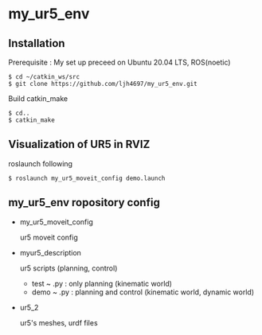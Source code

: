 # my_ur5_env


## Installation

Prerequisite : My set up preceed on Ubuntu 20.04 LTS, ROS(noetic)
 ```
 $ cd ~/catkin_ws/src
 $ git clone https://github.com/ljh4697/my_ur5_env.git
 ```
 
Build catkin_make
 ```
 $ cd..
 $ catkin_make
 ```

## Visualization of UR5 in RVIZ
roslaunch following
  ```
  $ roslaunch my_ur5_moveit_config demo.launch
  ```
  
 
 ## my_ur5_env ropository config
 - my_ur5_moveit_config
 
    ur5 moveit config
    
 - myur5_description
 
    ur5 scripts (planning, control)
    - test ~ .py  : only planning (kinematic world)
    - demo ~ .py  : planning and control (kinematic world, dynamic world)
    
 - ur5_2
 
    ur5's meshes, urdf files
   
 
